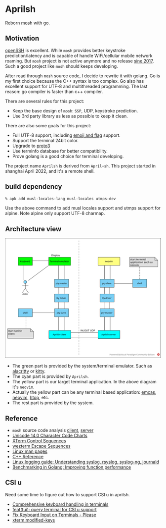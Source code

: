 # Aprilsh

Reborn [mosh](https://mosh.org/) with go.

## Motivation

[openSSH](https://www.openssh.com/) is excellent. While `mosh` provides better keystroke prediction/latency and is capable of handle WiFi/cellular mobile network roaming. But `mosh` project is not active anymore and no release [sine 2017](https://github.com/mobile-shell/mosh/issues/1115). Such a good project like `mosh` should keeps developing.

After read through `mosh` source code, I decide to rewrite it with golang. Go is my first choice because the C++ syntax is too complex. Go also has excellent support for UTF-8 and multithreaded programming. The last reason: go compiler is faster than c++ compiler.

There are several rules for this project:

- Keep the base design of `mosh`: `SSP`, UDP, keystroke prediction.
- Use 3rd party library as less as possible to keep it clean.

There are also some goals for this project:

- Full UTF-8 support, including [emoji and flag](https://unicode.org/emoji/charts/emoji-list.html) support.
- Support the terminal 24bit color.
- Upgrade to [proto3](https://developers.google.com/protocol-buffers/docs/proto3)
- Use terminfo database for better compatibility.
- Prove golang is a good choice for terminal developing.

The project name `Aprilsh` is derived from `April+sh`. This project started in shanghai April 2022, and it's a remote shell.

## build dependency

```sh
% apk add musl-locales-lang musl-locales utmps-dev
```

Use the above command to add musl locales support and utmps support for alpine. Note alpine only support UTF-8 charmap.

## Architecture view

![aprilsh.svg](img/aprilsh.svg)

- The green part is provided by the system/terminal emulator. Such as [alacritty](https://alacritty.org/) or [kitty](https://sw.kovidgoyal.net/kitty/).
- The cyan part is provided by `Aprilsh`.
- The yellow part is our target terminal application. In the above diagram it's `neovim`.
- Actually the yellow part can be any terminal based application: [emcas](https://www.gnu.org/software/emacs/), [neovim](https://neovim.io/), [htop](https://htop.dev/), etc.
- The rest part is provided by the system.

## Reference

- `mosh` source code analysis [client](https://github.com/ericwq/examples/blob/main/tty/client.md), [server](https://github.com/ericwq/examples/blob/main/tty/server.md)
- [Unicode 14.0 Character Code Charts](http://www.unicode.org/charts/)
- [XTerm Control Sequences](https://invisible-island.net/xterm/ctlseqs/ctlseqs.html)
- [wezterm Escape Sequences](https://wezfurlong.org/wezterm/escape-sequences.html)
- [Linux man pages](https://linux.die.net/man/)
- [C++ Reference](http://www.cplusplus.com/reference/)
- [Linux logging guide: Understanding syslog, rsyslog, syslog-ng, journald](https://ikshitij.com/linux-logging-guide)
- [Benchmarking in Golang: Improving function performance](https://blog.logrocket.com/benchmarking-golang-improve-function-performance/)

## CSI u
Need some time to figure out how to support CSI u in aprilsh.

- [Comprehensive keyboard handling in terminals](https://sw.kovidgoyal.net/kitty/keyboard-protocol/#functional-key-definitions)
- [feat(tui): query terminal for CSI u support](https://github.com/neovim/neovim/pull/18181)
- [Fix Keyboard Input on Terminals - Please](https://www.leonerd.org.uk/hacks/fixterms/)
- [xterm modified-keys](https://invisible-island.net/xterm/modified-keys.html)
